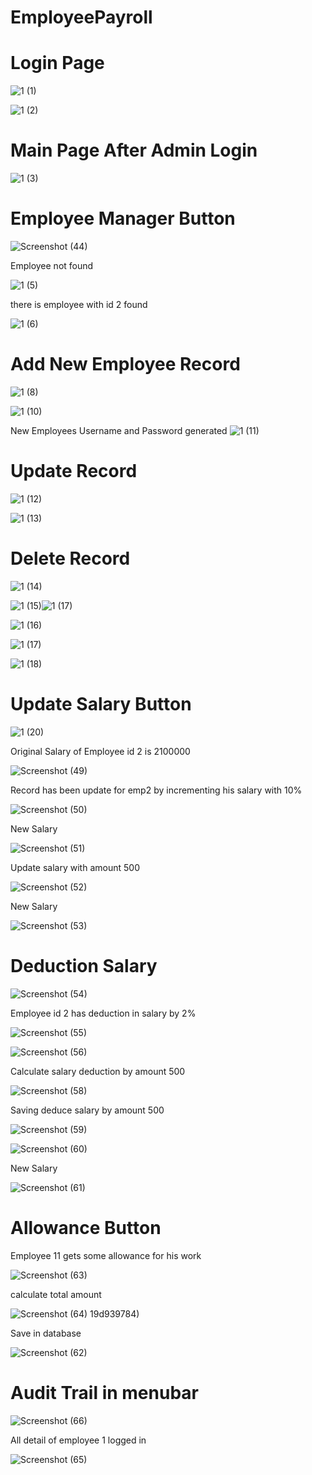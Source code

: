 # EmployeePayroll
 
# Login Page

![1 (1)](https://github.com/sagarbee/EmployeePayroll/assets/65588552/83b5fe0d-bcd0-4c66-a51d-fb0515b37220)

![1 (2)](https://github.com/sagarbee/EmployeePayroll/assets/65588552/8eb3b20c-b7b2-407d-92e8-359586cb4fb7)

# Main Page After Admin Login

![1 (3)](https://github.com/sagarbee/EmployeePayroll/assets/65588552/71730a7a-bbf7-448d-8fe5-963d5eb8cda8)

# Employee Manager Button

![Screenshot (44)](https://github.com/sagarbee/EmployeePayroll/assets/65588552/e90d2a5f-5454-4747-ac04-b5b731ae39e4)

Employee not found

![1 (5)](https://github.com/sagarbee/EmployeePayroll/assets/65588552/3ec9ca37-11b1-4b97-a288-05c44ce658ee)

there is employee with id 2 found

![1 (6)](https://github.com/sagarbee/EmployeePayroll/assets/65588552/a49474d0-4c60-4871-b8f4-1bc745301532)

# Add New Employee Record

![1 (8)](https://github.com/sagarbee/EmployeePayroll/assets/65588552/6c59a11e-eeed-41a1-86df-6e59dd0f2777)

![1 (10)](https://github.com/sagarbee/EmployeePayroll/assets/65588552/27c42a1c-8ff4-4ba5-9694-155e50caa0b2)

New Employees Username and Password generated
![1 (11)](https://github.com/sagarbee/EmployeePayroll/assets/65588552/1c8fa62d-0c97-42a4-9e49-e3e811f01862)

# Update Record

![1 (12)](https://github.com/sagarbee/EmployeePayroll/assets/65588552/c5f4d329-ab02-4fb9-ae22-d88ee198bb3f)

![1 (13)](https://github.com/sagarbee/EmployeePayroll/assets/65588552/be550ef9-3ba7-4139-83dd-6722a1e43c28)

# Delete Record

![1 (14)](https://github.com/sagarbee/EmployeePayroll/assets/65588552/bbabb129-4885-48d0-a29d-fee7e83d5de3)

![1 (15)](https://github.com/sagarbee/EmployeePayroll/assets/65588552/a9805e21-fe93-4e4e-8268-c61e56a5b41f)![1 (17)](https://github.com/sagarbee/EmployeePayroll/assets/65588552/1afe3456-a2ac-422c-b6ef-c6d78c2245fd)

![1 (16)](https://github.com/sagarbee/EmployeePayroll/assets/65588552/d0090c64-076c-4316-bcfa-f9f6ce25a6c0)

![1 (17)](https://github.com/sagarbee/EmployeePayroll/assets/65588552/cb55663b-e57f-41a1-a96f-b5af5b9da70b)

![1 (18)](https://github.com/sagarbee/EmployeePayroll/assets/65588552/5a8b0733-1e65-47a3-aa91-4e3c6ad5120d)

# Update Salary Button 


![1 (20)](https://github.com/sagarbee/EmployeePayroll/assets/65588552/6f172e14-f709-418f-be16-85f45ff0ecea)

Original Salary of Employee id 2 is 2100000

![Screenshot (49)](https://github.com/sagarbee/EmployeePayroll/assets/65588552/34ca847c-761e-49ce-968e-b2be6d556009)

Record has been update for emp2 by incrementing his salary with 10%

![Screenshot (50)](https://github.com/sagarbee/EmployeePayroll/assets/65588552/6e7aef2c-ddc3-4762-9cff-58c65981c3bb)

New Salary

![Screenshot (51)](https://github.com/sagarbee/EmployeePayroll/assets/65588552/9db3e518-2a8f-4a8e-ae1b-ffe871564342)

Update salary with amount 500

![Screenshot (52)](https://github.com/sagarbee/EmployeePayroll/assets/65588552/ea7a12a4-b189-47b4-b321-645374ea0f09)

New Salary

![Screenshot (53)](https://github.com/sagarbee/EmployeePayroll/assets/65588552/cde4bab2-c860-4dcf-b65f-94584bf8423f)

# Deduction Salary

![Screenshot (54)](https://github.com/sagarbee/EmployeePayroll/assets/65588552/18a44118-af18-4200-a9bd-5da25a15e080)

Employee id 2 has deduction in salary by 2%

![Screenshot (55)](https://github.com/sagarbee/EmployeePayroll/assets/65588552/dbe24248-03d4-438c-9367-6f9b90c58d8c)

![Screenshot (56)](https://github.com/sagarbee/EmployeePayroll/assets/65588552/e6725521-0cc3-4a1f-a2df-73503d3fa2ad)

Calculate salary deduction by amount 500

![Screenshot (58)](https://github.com/sagarbee/EmployeePayroll/assets/65588552/1b47f436-a085-4d0e-bf3c-b64e64bb86fd)

Saving deduce salary by amount 500

![Screenshot (59)](https://github.com/sagarbee/EmployeePayroll/assets/65588552/9649c105-0e20-4a51-b62b-13b732a33baf)

![Screenshot (60)](https://github.com/sagarbee/EmployeePayroll/assets/65588552/870823e5-2cd8-438e-b6fa-42027cfa24dc)

New Salary


![Screenshot (61)](https://github.com/sagarbee/EmployeePayroll/assets/65588552/4f393e07-4062-4d96-9b31-7bc5271b36e6)

# Allowance Button

Employee 11 gets some allowance for his work

![Screenshot (63)](https://github.com/sagarbee/EmployeePayroll/assets/65588552/444436cd-38ae-4fb4-8518-73bc34b1995d)

calculate total amount

![Screenshot (64)](https://github.com/sagarbee/EmployeePayroll/assets/65588552/4191e278-adc6-4919-9f6e-96fabadcbfd7)
19d939784)

Save in database

![Screenshot (62)](https://github.com/sagarbee/EmployeePayroll/assets/65588552/089ffe5d-4905-48ca-a63c-1789184ebd52)

# Audit Trail in menubar

![Screenshot (66)](https://github.com/sagarbee/EmployeePayroll/assets/65588552/a81795fa-6830-4002-a58c-c3e5709f44f6)

All detail of employee 1 logged in

![Screenshot (65)](https://github.com/sagarbee/EmployeePayroll/assets/65588552/c7fe14c7-d7a4-42d0-82c0-b32143bac9e4)


